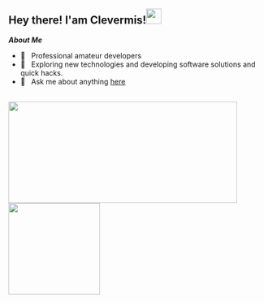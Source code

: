 


# <h2> Hey there! I'am Clevermis!<img src="https://raw.githubusercontent.com/MartinHeinz/MartinHeinz/master/wave.gif" width="30px"></h2>  

***About Me***

- 💼 &nbsp; Professional amateur developers
- 🤔 &nbsp; Exploring new technologies and developing software solutions and quick hacks.
- 💬 &nbsp; Ask me about anything [here](https://github.com/clevermis/clevermis/issues)
<br/>

<a href="https://github.com/Clevermis">
  <img height="200em" src="https://github-readme-stats.vercel.app/api?username=Clevermis&theme=buefy&show_icons=true&hide=contribs" width="450"/>
  <img height="180em" src="https://github-readme-stats.vercel.app/api/top-langs/?username=Clevermis&theme=buefy&layout=compact"/>

<br/>

